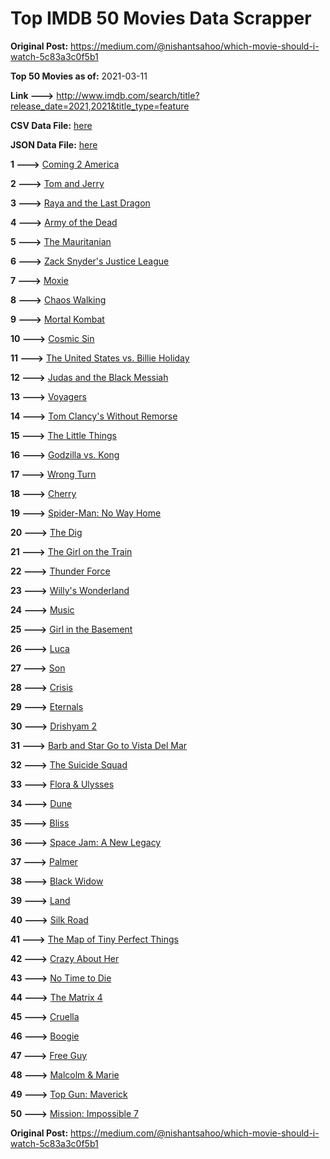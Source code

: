 # Top IMDB 50 Movies Data Scrapper

**Original Post:** https://medium.com/@nishantsahoo/which-movie-should-i-watch-5c83a3c0f5b1

**Top 50 Movies as of:** 2021-03-11

**Link --->** http://www.imdb.com/search/title?release_date=2021,2021&title_type=feature

**CSV Data File:** [here](/Data/data.csv)

**JSON Data File:** [here](/Data/data.json)

**1 --->** [Coming 2 America](https://www.imdb.com/title/tt6802400/?ref_=adv_li_tt)

**2 --->** [Tom and Jerry](https://www.imdb.com/title/tt1361336/?ref_=adv_li_tt)

**3 --->** [Raya and the Last Dragon](https://www.imdb.com/title/tt5109280/?ref_=adv_li_tt)

**4 --->** [Army of the Dead](https://www.imdb.com/title/tt0993840/?ref_=adv_li_tt)

**5 --->** [The Mauritanian](https://www.imdb.com/title/tt4761112/?ref_=adv_li_tt)

**6 --->** [Zack Snyder's Justice League](https://www.imdb.com/title/tt12361974/?ref_=adv_li_tt)

**7 --->** [Moxie](https://www.imdb.com/title/tt6432466/?ref_=adv_li_tt)

**8 --->** [Chaos Walking](https://www.imdb.com/title/tt2076822/?ref_=adv_li_tt)

**9 --->** [Mortal Kombat](https://www.imdb.com/title/tt0293429/?ref_=adv_li_tt)

**10 --->** [Cosmic Sin](https://www.imdb.com/title/tt11762434/?ref_=adv_li_tt)

**11 --->** [The United States vs. Billie Holiday](https://www.imdb.com/title/tt8521718/?ref_=adv_li_tt)

**12 --->** [Judas and the Black Messiah](https://www.imdb.com/title/tt9784798/?ref_=adv_li_tt)

**13 --->** [Voyagers](https://www.imdb.com/title/tt9664108/?ref_=adv_li_tt)

**14 --->** [Tom Clancy's Without Remorse](https://www.imdb.com/title/tt0499097/?ref_=adv_li_tt)

**15 --->** [The Little Things](https://www.imdb.com/title/tt10016180/?ref_=adv_li_tt)

**16 --->** [Godzilla vs. Kong](https://www.imdb.com/title/tt5034838/?ref_=adv_li_tt)

**17 --->** [Wrong Turn](https://www.imdb.com/title/tt9110170/?ref_=adv_li_tt)

**18 --->** [Cherry](https://www.imdb.com/title/tt9130508/?ref_=adv_li_tt)

**19 --->** [Spider-Man: No Way Home](https://www.imdb.com/title/tt10872600/?ref_=adv_li_tt)

**20 --->** [The Dig](https://www.imdb.com/title/tt3661210/?ref_=adv_li_tt)

**21 --->** [The Girl on the Train](https://www.imdb.com/title/tt8907992/?ref_=adv_li_tt)

**22 --->** [Thunder Force](https://www.imdb.com/title/tt10121392/?ref_=adv_li_tt)

**23 --->** [Willy's Wonderland](https://www.imdb.com/title/tt8114980/?ref_=adv_li_tt)

**24 --->** [Music](https://www.imdb.com/title/tt7541720/?ref_=adv_li_tt)

**25 --->** [Girl in the Basement](https://www.imdb.com/title/tt13269536/?ref_=adv_li_tt)

**26 --->** [Luca](https://www.imdb.com/title/tt12801262/?ref_=adv_li_tt)

**27 --->** [Son](https://www.imdb.com/title/tt5624466/?ref_=adv_li_tt)

**28 --->** [Crisis](https://www.imdb.com/title/tt9731682/?ref_=adv_li_tt)

**29 --->** [Eternals](https://www.imdb.com/title/tt9032400/?ref_=adv_li_tt)

**30 --->** [Drishyam 2](https://www.imdb.com/title/tt12361178/?ref_=adv_li_tt)

**31 --->** [Barb and Star Go to Vista Del Mar](https://www.imdb.com/title/tt3797512/?ref_=adv_li_tt)

**32 --->** [The Suicide Squad](https://www.imdb.com/title/tt6334354/?ref_=adv_li_tt)

**33 --->** [Flora & Ulysses](https://www.imdb.com/title/tt8521736/?ref_=adv_li_tt)

**34 --->** [Dune](https://www.imdb.com/title/tt1160419/?ref_=adv_li_tt)

**35 --->** [Bliss](https://www.imdb.com/title/tt10333426/?ref_=adv_li_tt)

**36 --->** [Space Jam: A New Legacy](https://www.imdb.com/title/tt3554046/?ref_=adv_li_tt)

**37 --->** [Palmer](https://www.imdb.com/title/tt6857376/?ref_=adv_li_tt)

**38 --->** [Black Widow](https://www.imdb.com/title/tt3480822/?ref_=adv_li_tt)

**39 --->** [Land](https://www.imdb.com/title/tt10265034/?ref_=adv_li_tt)

**40 --->** [Silk Road](https://www.imdb.com/title/tt7937254/?ref_=adv_li_tt)

**41 --->** [The Map of Tiny Perfect Things](https://www.imdb.com/title/tt11080108/?ref_=adv_li_tt)

**42 --->** [Crazy About Her](https://www.imdb.com/title/tt11698630/?ref_=adv_li_tt)

**43 --->** [No Time to Die](https://www.imdb.com/title/tt2382320/?ref_=adv_li_tt)

**44 --->** [The Matrix 4](https://www.imdb.com/title/tt10838180/?ref_=adv_li_tt)

**45 --->** [Cruella](https://www.imdb.com/title/tt3228774/?ref_=adv_li_tt)

**46 --->** [Boogie](https://www.imdb.com/title/tt10896398/?ref_=adv_li_tt)

**47 --->** [Free Guy](https://www.imdb.com/title/tt6264654/?ref_=adv_li_tt)

**48 --->** [Malcolm & Marie](https://www.imdb.com/title/tt12676326/?ref_=adv_li_tt)

**49 --->** [Top Gun: Maverick](https://www.imdb.com/title/tt1745960/?ref_=adv_li_tt)

**50 --->** [Mission: Impossible 7](https://www.imdb.com/title/tt9603212/?ref_=adv_li_tt)

**Original Post:** https://medium.com/@nishantsahoo/which-movie-should-i-watch-5c83a3c0f5b1
